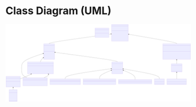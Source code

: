 # Class Diagram (UML)
![UML](https://raw.githubusercontent.com/BIRSAx2/battleship/main/docs/uml_battleship_game.svg)